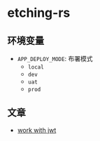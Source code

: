 # etching-rs

## 环境变量

- `APP_DEPLOY_MODE`: 布署模式
  - `local`
  - `dev`
  - `uat`
  - `prod`

## 文章

- [work with jwt](https://codevoweb.com/rust-jwt-authentication-with-actix-web/)